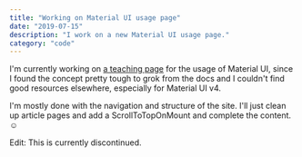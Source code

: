 ```yaml
---
title: "Working on Material UI usage page"
date: "2019-07-15"
description: "I work on a new Material UI usage page."
category: "code"
---
```


I'm currently working on [a teaching page](https://siowyisheng.github.io/mui-usage/) for the usage of Material UI, since I found the concept pretty tough to grok from the docs and I couldn't find good resources elsewhere, especially for Material UI v4.

I'm mostly done with the navigation and structure of the site. I'll just clean up article pages and add a ScrollToTopOnMount and complete the content. ☺️

Edit: This is currently discontinued.
